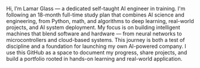 Hi, I’m Lamar Glass — a dedicated self-taught AI engineer in training. I'm following an 18-month full-time study plan that combines AI science and engineering, from Python, math, and algorithms to deep learning, real-world projects, and AI system deployment. My focus is on building intelligent machines that blend software and hardware — from neural networks to microcontrollers and cloud-based systems. This journey is both a test of discipline and a foundation for launching my own AI-powered company. I use this GitHub as a space to document my progress, share projects, and build a portfolio rooted in hands-on learning and real-world application.
